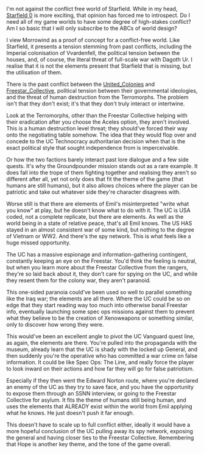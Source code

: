 I'm not against the conflict free world of Starfield.
While in my head, [Starfield 0](../Writing/History.md) is more exciting, that opinion has forced me to introspect. Do I need all of my game worlds to have some degree of high-stakes conflict? Am I so basic that I will only subscribe to the ABCs of world design?

I view Morrowind as a proof of concept for a conflict-free world. Like Starfield, it presents a tension stemming from past conflicts, including the Imperial colonisation of Vvardenfell, the political tension between the houses, and, of course, the literal threat of full-scale war with Dagoth Ur. I realise that it is not the elements present that Starfield that is missing, but the utilisation of them.

There is the past conflict between the [United_Colonies](../Factions/United_Colonies.md) and [Freestar_Collective](../Factions/Freestar_Collective.md), political tension between their governmental ideologies, and the threat of human destruction from the Terromorphs. The problem isn't that they don't exist; it's that they don't truly interact or intertwine. 

Look at the Terromorphs, other than the Freestar Collective helping with their eradication after you choose the Aceles option, they aren't involved. This is a human destruction level threat; they should've forced their way onto the negotiating table somehow. The idea that they would flop over and concede to the UC Technocracy authoritarian decision when that is the exact political style that sought independence from is imperceivable.

Or how the two factions barely interact past lore dialogue and a few side quests. It's why the Groundpounder mission stands out as a rare example. It does fall into the trope of them fighting together and realising they aren't so different after all, yet not only does that fit the theme of the game (that humans are still humans), but it also allows choices where the player can be patriotic and take out whatever side they're character disagrees with.

Worse still is that there are elements of Emil's misinterpreted "write what you know" at play, but he doesn't know what to do with it. 
The UC is USA coded, not a complete replicate, but there are elements. As well as the world being in a state of relative peace, that's all Emil knows. The US HAS stayed in an almost consistent war of some kind, but nothing to the degree of Vietnam or WW2. And there's the spy network. This is what feels like a huge missed opportunity. 

The UC has a massive espionage and information-gathering contingent, constantly keeping an eye on the Freestar. You'd think the feeling is neutral, but when you learn more about the Freestar Collective from the rangers, they're so laid back about it, they don't care for spying on the UC, and while they resent them for the colony war, they aren't paranoid. 

This one-sided paranoia could've been used so well to parallel something like the Iraq war; the elements are all there. Where the UC could be so on edge that they start reading way too much into otherwise banal Freestar info, eventually launching some spec ops missions against them to prevent what they believe to be the creation of Xenoweapons or something similar, only to discover how wrong they were. 

This would've been an excellent angle to pivot the UC Vanguard quest line, as again, the elements are there. You're pulled into the propaganda with the museum, already learn that the UC is shady with the locked up General, and then suddenly you're the operative who has committed a war crime on false information. 
It could be like Spec Ops: The Line, and really force the player to look inward on their actions and how far they will go for false patriotism. 

Especially if they then went the Edward Norton route, where you're declared an enemy of the UC as they try to save face, and you have the opportunity to expose them through an SSNN interview, or going to the Freestar Collective for asylum.
It fits the theme of humans still being human, and uses the elements that ALREADY exist within the world from Emil applying what he knows. He just doesn't push it far enough.

This doesn't have to scale up to full conflict either, ideally it would have a more hopeful conclusion of the UC pulling away its spy network, exposing the general and having closer ties to the Freestar Collective. Remembering that Hope is another key theme, and the tone of the game overall.